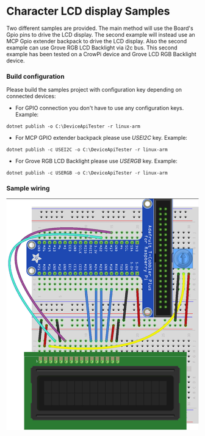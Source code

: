 # Character LCD display Samples

Two different samples are provided. The main method will use the Board's Gpio pins to drive the LCD display. The second example will instead use an MCP Gpio extender backpack to drive the LCD display. Also the second example can use Grove RGB LCD Backlight via i2c bus. This second example has been tested on a CrowPi device and Grove LCD RGB Backlight device.

### Build configuration

Please build the samples project with configuration key depending on connected devices:

- For GPIO connection you don't have to use any configuration keys. Example:

```
dotnet publish -o C:\DeviceApiTester -r linux-arm
```

- For MCP GPIO extender backpack please use *USEI2C* key. Example:

```
dotnet publish -c USEI2C -o C:\DeviceApiTester -r linux-arm
```

- For Grove RGB LCD Backlight please use *USERGB* key. Example:

```
dotnet publish -c USERGB -o C:\DeviceApiTester -r linux-arm
```

### Sample wiring

![](lcmWiringExample.jpg)
